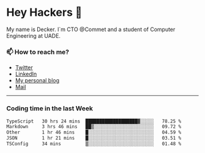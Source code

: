 # Hey Hackers 👋

My name is Decker. I`m CTO @Commet and a student of Computer Engineering at UADE.

### 📫 How to reach me?
- [Twitter](https://x.com/0xDecker) 
- [LinkedIn](https://www.linkedin.com/in/decker-urbano/) 
- [My personal blog](http://decker.sh) 
- [Mail](mailto:me@decker.sh)

---

### Coding time in the last Week

<!--START_SECTION:waka-->

```txt
TypeScript   30 hrs 24 mins  ███████████████████▓░░░░░   78.25 %
Markdown     3 hrs 46 mins   ██▒░░░░░░░░░░░░░░░░░░░░░░   09.72 %
Other        1 hr 46 mins    █░░░░░░░░░░░░░░░░░░░░░░░░   04.59 %
JSON         1 hr 21 mins    █░░░░░░░░░░░░░░░░░░░░░░░░   03.51 %
TSConfig     34 mins         ▒░░░░░░░░░░░░░░░░░░░░░░░░   01.48 %
```

<!--END_SECTION:waka-->
